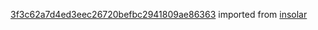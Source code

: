 [3f3c62a7d4ed3eec26720befbc2941809ae86363](https://github.com/insolar/insolar/commit/3f3c62a7d4ed3eec26720befbc2941809ae86363) imported from [insolar](https://github.com/insolar/insolar)
